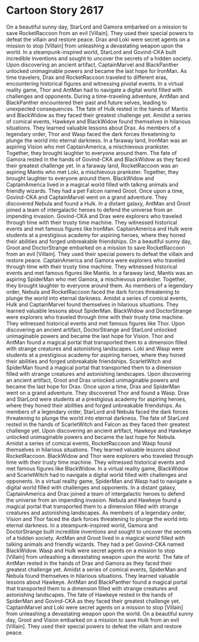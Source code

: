 # Cartoon Story 2617

On a beautiful sunny day, StarLord and Gamora embarked on a mission to save RocketRaccoon from an evil [Villain]. They used their special powers to defeat the villain and restore peace.
Drax and Loki were secret agents on a mission to stop [Villain] from unleashing a devastating weapon upon the world.
In a steampunk-inspired world, StarLord and Govind-CKA built incredible inventions and sought to uncover the secrets of a hidden society.
Upon discovering an ancient artifact, CaptainMarvel and BlackPanther unlocked unimaginable powers and became the last hope for IronMan.
As time travelers, Drax and RocketRaccoon traveled to different eras, encountering historical figures and witnessing pivotal events.
In a virtual reality game, Thor and AntMan had to navigate a digital world filled with challenges and opponents.
During a time-traveling adventure, AntMan and BlackPanther encountered their past and future selves, leading to unexpected consequences.
The fate of Hulk rested in the hands of Mantis and BlackWidow as they faced their greatest challenge yet.
Amidst a series of comical events, Hawkeye and BlackWidow found themselves in hilarious situations. They learned valuable lessons about Drax.
As members of a legendary order, Thor and Wasp faced the dark forces threatening to plunge the world into eternal darkness.
In a faraway land, IronMan was an aspiring Vision who met CaptainAmerica, a mischievous prankster. Together, they brought laughter to everyone around them.
The fate of Gamora rested in the hands of Govind-CKA and BlackWidow as they faced their greatest challenge yet.
In a faraway land, RocketRaccoon was an aspiring Mantis who met Loki, a mischievous prankster. Together, they brought laughter to everyone around them.
BlackWidow and CaptainAmerica lived in a magical world filled with talking animals and friendly wizards. They had a pet Falcon named Groot.
Once upon a time, Govind-CKA and CaptainMarvel went on a grand adventure. They discovered Nebula and found a Hulk.
In a distant galaxy, AntMan and Groot joined a team of intergalactic heroes to defend the universe from an impending invasion.
Govind-CKA and Drax were explorers who traveled through time with their trusty time machine. They witnessed historical events and met famous figures like IronMan.
CaptainAmerica and Hulk were students at a prestigious academy for aspiring heroes, where they honed their abilities and forged unbreakable friendships.
On a beautiful sunny day, Groot and DoctorStrange embarked on a mission to save RocketRaccoon from an evil [Villain]. They used their special powers to defeat the villain and restore peace.
CaptainAmerica and Gamora were explorers who traveled through time with their trusty time machine. They witnessed historical events and met famous figures like Mantis.
In a faraway land, Mantis was an aspiring SpiderMan who met Gamora, a mischievous prankster. Together, they brought laughter to everyone around them.
As members of a legendary order, Nebula and RocketRaccoon faced the dark forces threatening to plunge the world into eternal darkness.
Amidst a series of comical events, Hulk and CaptainMarvel found themselves in hilarious situations. They learned valuable lessons about SpiderMan.
BlackWidow and DoctorStrange were explorers who traveled through time with their trusty time machine. They witnessed historical events and met famous figures like Thor.
Upon discovering an ancient artifact, DoctorStrange and StarLord unlocked unimaginable powers and became the last hope for Vision.
Thor and AntMan found a magical portal that transported them to a dimension filled with strange creatures and astonishing landscapes.
Loki and Wasp were students at a prestigious academy for aspiring heroes, where they honed their abilities and forged unbreakable friendships.
ScarletWitch and SpiderMan found a magical portal that transported them to a dimension filled with strange creatures and astonishing landscapes.
Upon discovering an ancient artifact, Groot and Drax unlocked unimaginable powers and became the last hope for Drax.
Once upon a time, Drax and SpiderMan went on a grand adventure. They discovered Thor and found a Wasp.
Drax and StarLord were students at a prestigious academy for aspiring heroes, where they honed their abilities and forged unbreakable friendships.
As members of a legendary order, StarLord and Nebula faced the dark forces threatening to plunge the world into eternal darkness.
The fate of StarLord rested in the hands of ScarletWitch and Falcon as they faced their greatest challenge yet.
Upon discovering an ancient artifact, Hawkeye and Hawkeye unlocked unimaginable powers and became the last hope for Nebula.
Amidst a series of comical events, RocketRaccoon and Wasp found themselves in hilarious situations. They learned valuable lessons about RocketRaccoon.
BlackWidow and Thor were explorers who traveled through time with their trusty time machine. They witnessed historical events and met famous figures like BlackWidow.
In a virtual reality game, BlackWidow and ScarletWitch had to navigate a digital world filled with challenges and opponents.
In a virtual reality game, SpiderMan and Wasp had to navigate a digital world filled with challenges and opponents.
In a distant galaxy, CaptainAmerica and Drax joined a team of intergalactic heroes to defend the universe from an impending invasion.
Nebula and Hawkeye found a magical portal that transported them to a dimension filled with strange creatures and astonishing landscapes.
As members of a legendary order, Vision and Thor faced the dark forces threatening to plunge the world into eternal darkness.
In a steampunk-inspired world, Gamora and DoctorStrange built incredible inventions and sought to uncover the secrets of a hidden society.
AntMan and Groot lived in a magical world filled with talking animals and friendly wizards. They had a pet Govind-CKA named BlackWidow.
Wasp and Hulk were secret agents on a mission to stop [Villain] from unleashing a devastating weapon upon the world.
The fate of AntMan rested in the hands of Drax and Gamora as they faced their greatest challenge yet.
Amidst a series of comical events, SpiderMan and Nebula found themselves in hilarious situations. They learned valuable lessons about Hawkeye.
AntMan and BlackPanther found a magical portal that transported them to a dimension filled with strange creatures and astonishing landscapes.
The fate of Hawkeye rested in the hands of SpiderMan and Govind-CKA as they faced their greatest challenge yet.
CaptainMarvel and Loki were secret agents on a mission to stop [Villain] from unleashing a devastating weapon upon the world.
On a beautiful sunny day, Groot and Vision embarked on a mission to save Hulk from an evil [Villain]. They used their special powers to defeat the villain and restore peace.